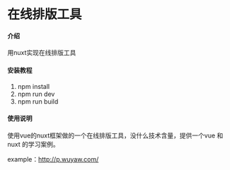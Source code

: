 # 在线排版工具

#### 介绍
用nuxt实现在线排版工具

#### 安装教程

1.  npm install
2.  npm run dev
3.  npm run build

#### 使用说明
使用vue的nuxt框架做的一个在线排版工具，没什么技术含量，提供一个vue 和 nuxt 的学习案例。 

example：<a>http://p.wuyaw.com/</a>

